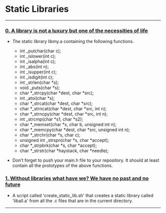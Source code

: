 # Static Libraries
---

### [0. A library is not a luxury but one of the necessities of life](./libmy.a)
* The static library libmy.a containing the following functions.
	- int _putchar(char c);
	- int _islower(int c);
	- int _isalpha(int c);
	- int _abs(int n);
	- int _isupper(int c);
	- int _isdigit(int c);
	- int _strlen(char *s);
	- void _puts(char *s);
	- char *_strcpy(char *dest, char *src);
	- int _atoi(char *s);
	- char *_strcat(char *dest, char *src);
	- char *_strncat(char *dest, char *src, int n);
	- char *_strncpy(char *dest, char *src, int n);
	- int _strcmp(char *s1, char *s2);
	- char *_memset(char *s, char b, unsigned int n);
	- char *_memcpy(char *dest, char *src, unsigned int n);
	- char *_strchr(char *s, char c);
	- unsigned int _strspn(char *s, char *accept);
	- char *_strpbrk(char *s, char *accept);
	- char *_strstr(char *haystack, char *needle);


* Don’t forget to push your main.h file to your repository. It should at least contain all the prototypes of the above functions.



### [1. Without libraries what have we? We have no past and no future](./create_static_lib.sh)
* A script called 'create_static_lib.sh' that creates a static library called 'liball.a' from all the .c files that are in the current directory.


---
